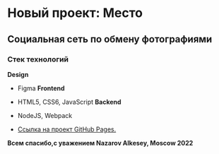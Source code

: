 # Новый проект: Место

## Социальная сеть по обмену фотографиями

### Стек технологий
**Design**
* Figma
**Frontend**
* HTML5, CSS6, JavaScript
**Backend**
* NodeJS, Webpack


* [Ссылка на проект GitHub Pages. ](https://nes-develop.github.io/mesto/)

**Всем спасибо,с уважением Nazarov Alkesey, Moscow 2022**
